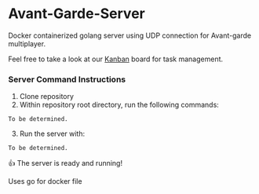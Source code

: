 # Avant-Garde-Server

Docker containerized golang server using UDP connection for Avant-garde multiplayer.

Feel free to take a look at our [Kanban](https://docs.google.com/drawings/d/1AZ96UuH22W9aF4FDUhVJ3GPxuHaQv0s0LfwgRhOCg70/edit?usp=sharing) board for task management.
### Server Command Instructions
1. Clone repository
2. Within repository root directory, run the following commands:
```
To be determined.
```
3. Run the server with:
```
To be determined.
```
👍 The server is ready and running!

Uses go for docker file 